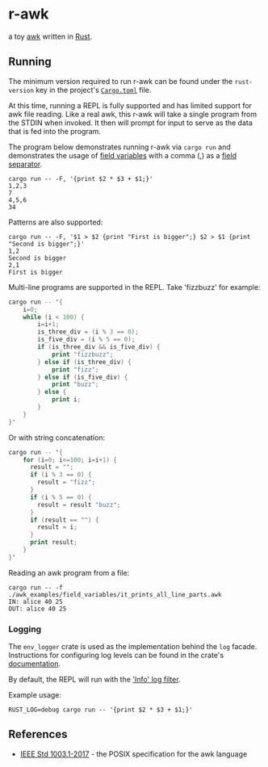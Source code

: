 # r-awk

a toy [awk](https://en.wikipedia.org/wiki/AWK) written in [Rust](https://www.rust-lang.org/).

## Running
The minimum version required to run r-awk can be found under the `rust-version` key in the project's [`Cargo.toml`](./Cargo.toml) file.

At this time, running a REPL is fully supported and has limited support for awk file reading. 
Like a real awk, this r-awk will take a single program from the STDIN when invoked.
It then will prompt for input to serve as the data that is fed into the program.

The program below demonstrates running r-awk via `cargo run` and demonstrates the usage of 
[field variables](https://www.gnu.org/software/gawk/manual/gawk.html#Fields) with a comma (,) as a
[field separator](https://www.gnu.org/software/gawk/manual/html_node/Single-Character-Fields.html).

```commandline
cargo run -- -F, '{print $2 * $3 + $1;}'
1,2,3
7
4,5,6
34
```

Patterns are also supported:
```commandline
cargo run -- -F, '$1 > $2 {print "First is bigger";} $2 > $1 {print "Second is bigger";}'
1,2
Second is bigger
2,1
First is bigger
```

Multi-line programs are supported in the REPL.
Take 'fizzbuzz' for example:
```awk
cargo run -- '{
    i=0;
    while (i < 100) {
        i=i+1;
        is_three_div = (i % 3 == 0);
        is_five_div = (i % 5 == 0);
        if (is_three_div && is_five_div) {
            print "fizzbuzz";
        } else if (is_three_div) {
            print "fizz";
        } else if (is_five_div) {
            print "buzz";
        } else {
            print i;
        }
    }
}'
```

Or with string concatenation:
```awk
cargo run -- '{
    for (i=0; i<=100; i=i+1) {
      result = "";
      if (i % 3 == 0) { 
        result = "fizz";
      }
      if (i % 5 == 0) {
        result = result "buzz";
      }
      if (result == "") {
        result = i;
      }
      print result;
    }
}'
```

Reading an awk program from a file:
```commandline
cargo run -- -f ./awk_examples/field_variables/it_prints_all_line_parts.awk
IN: alice 40 25
OUT: alice 40 25
```

### Logging
The `env_logger` crate is used as the implementation behind the `log` facade.
Instructions for configuring log levels can be found in the crate's [documentation](https://docs.rs/env_logger/0.8.2/env_logger/).

By default, the REPL will run with the ['Info' log filter](https://docs.rs/env_logger/0.8.2/env_logger/struct.Builder.html).

Example usage:
```commandline
RUST_LOG=debug cargo run -- '{print $2 * $3 + $1;}'
```

## References
- [IEEE Std 1003.1-2017](https://pubs.opengroup.org/onlinepubs/9699919799/utilities/awk.html) - the POSIX specification for the awk language
